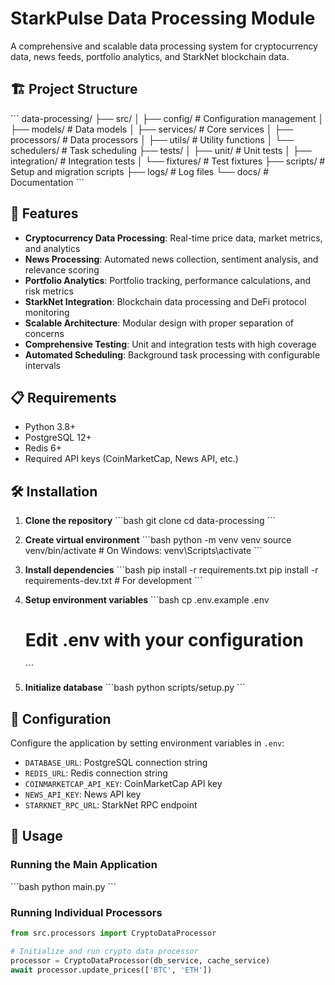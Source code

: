 # StarkPulse Data Processing Module

A comprehensive and scalable data processing system for cryptocurrency data, news feeds, portfolio analytics, and StarkNet blockchain data.

## 🏗️ Project Structure

\`\`\`
data-processing/
├── src/
│   ├── config/              # Configuration management
│   ├── models/              # Data models
│   ├── services/            # Core services
│   ├── processors/          # Data processors
│   ├── utils/               # Utility functions
│   └── schedulers/          # Task scheduling
├── tests/
│   ├── unit/                # Unit tests
│   ├── integration/         # Integration tests
│   └── fixtures/            # Test fixtures
├── scripts/                 # Setup and migration scripts
├── logs/                    # Log files
└── docs/                    # Documentation
\`\`\`

## 🚀 Features

- **Cryptocurrency Data Processing**: Real-time price data, market metrics, and analytics
- **News Processing**: Automated news collection, sentiment analysis, and relevance scoring
- **Portfolio Analytics**: Portfolio tracking, performance calculations, and risk metrics
- **StarkNet Integration**: Blockchain data processing and DeFi protocol monitoring
- **Scalable Architecture**: Modular design with proper separation of concerns
- **Comprehensive Testing**: Unit and integration tests with high coverage
- **Automated Scheduling**: Background task processing with configurable intervals

## 📋 Requirements

- Python 3.8+
- PostgreSQL 12+
- Redis 6+
- Required API keys (CoinMarketCap, News API, etc.)

## 🛠️ Installation

1. **Clone the repository**
   \`\`\`bash
   git clone <repository-url>
   cd data-processing
   \`\`\`

2. **Create virtual environment**
   \`\`\`bash
   python -m venv venv
   source venv/bin/activate  # On Windows: venv\Scripts\activate
   \`\`\`

3. **Install dependencies**
   \`\`\`bash
   pip install -r requirements.txt
   pip install -r requirements-dev.txt  # For development
   \`\`\`

4. **Setup environment variables**
   \`\`\`bash
   cp .env.example .env

   # Edit .env with your configuration

   \`\`\`

5. **Initialize database**
   \`\`\`bash
   python scripts/setup.py
   \`\`\`

## 🔧 Configuration

Configure the application by setting environment variables in `.env`:

- `DATABASE_URL`: PostgreSQL connection string
- `REDIS_URL`: Redis connection string
- `COINMARKETCAP_API_KEY`: CoinMarketCap API key
- `NEWS_API_KEY`: News API key
- `STARKNET_RPC_URL`: StarkNet RPC endpoint

## 🏃 Usage

### Running the Main Application

\`\`\`bash
python main.py
\`\`\`

### Running Individual Processors

```python
from src.processors import CryptoDataProcessor

# Initialize and run crypto data processor
processor = CryptoDataProcessor(db_service, cache_service)
await processor.update_prices(['BTC', 'ETH'])
